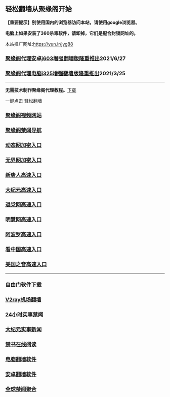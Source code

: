## 轻松翻墙从聚缘阁开始

**【重要提示】别使用国内的浏览器访问本站，请使用google浏览器。**

**电脑上如果安装了360杀毒软件，请卸掉，它们是配合封锁网址的。**

本站推广网址:https://yun.ir/jyg88

### [聚缘阁代理安卓j603增强翻墙版隆重推出](https://gitlab.com/juyuange/2/-/raw/master/j603.apk)2021/6/27

### [聚缘阁代理电脑j325增强翻墙版隆重推出](https://gitlab.com/juyuange/2/-/raw/master/j325dn.rar)2021/3/25

***



**无需技术制作聚缘阁代理教程。**[下载](https://gitlab.com/j25414/jyg/-/raw/master/jygdl.rar)

一键点击 轻松翻墙



### [聚缘阁视频网站](https://v3.fmrb1.cf)

### [聚缘阁禁闻导航](https://d3.ebra7.gq/)

### [动态网加密入口](https://88u.haaqq.ml/duutt/u444p)

### [无界网加密入口](https://88u.haaqq.ml/abbru/n12a)

### [新唐人高速入口](https://88u.haaqq.ml/morrt/a5r)

### [大纪元高速入口](https://88u.haaqq.ml/yuup/e7e)

### [退党网高速入口](https://88u.haaqq.ml/akkkw/e8e)

### [明慧网高速入口](https://88u.haaqq.ml/urtb/e3b)

### [阿波罗高速入口](https://88u.haaqq.ml/aso5p/e13a)

### [看中国高速入口](https://88u.haaqq.ml/aa5ker/y11n)

### [美国之音高速入口](https://88u.haaqq.ml/nn3kl/e18m)

***






### [自由门软件下载](https://git.io/skyfree)

### [V2ray机场翻墙](https://github.com/bannedbook/fanqiang/wiki/V2ray%E6%9C%BA%E5%9C%BA)

### [24小时实事禁闻](https://github.com/fyvn2199/djy/blob/master/gb/n24hr.md?dfh#1)

### [大纪元实事新闻](https://github.com/fyvn2199/djy/blob/master/gb/nsc413.md?dfh#1)

### [禁书在线阅读](https://github.com/txyzum203/djy/blob/master/gb/9p.md?flntdtv#1)

### [电脑翻墙软件](https://github.com/Alvin9999/new-pac/wiki)

### [安卓翻墙软件](https://git.io/afq)

### [全球禁闻聚合](https://github.com/gfw-breaker/banned-news1/blob/master/README.md)












